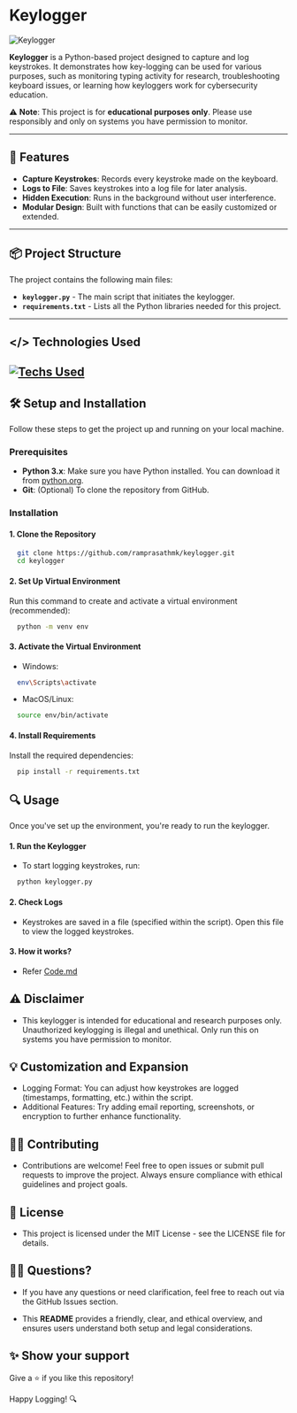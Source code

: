 # Keylogger

![Keylogger](https://t3.ftcdn.net/jpg/10/20/25/22/360_F_1020252214_jlf1xkZ2ZH75vSWwAFINeuU6iT4sVUJ0.jpg)

**Keylogger** is a Python-based project designed to capture and log keystrokes. It demonstrates how key-logging can be used for various purposes, such as monitoring typing activity for research, troubleshooting keyboard issues, or learning how keyloggers work for cybersecurity education.

⚠️ **Note**: This project is for **educational purposes only**. Please use responsibly and only on systems you have permission to monitor.

---

## 🚀 Features

- **Capture Keystrokes**: Records every keystroke made on the keyboard.
- **Logs to File**: Saves keystrokes into a log file for later analysis.
- **Hidden Execution**: Runs in the background without user interference.
- **Modular Design**: Built with functions that can be easily customized or extended.

---

## 📦 Project Structure

The project contains the following main files:

- **`keylogger.py`** - The main script that initiates the keylogger.
- **`requirements.txt`** - Lists all the Python libraries needed for this project.

---

## </> Technologies Used
[![Techs Used](https://skillicons.dev/icons?i=git,github,pycharm,py,md,bash&theme=light)](https://skillicons.dev)
---

## 🛠️ Setup and Installation

Follow these steps to get the project up and running on your local machine.

### Prerequisites

- **Python 3.x**: Make sure you have Python installed. You can download it from [python.org](https://www.python.org/downloads/).
- **Git**: (Optional) To clone the repository from GitHub.

### Installation

#### 1. Clone the Repository

```bash
  git clone https://github.com/ramprasathmk/keylogger.git
  cd keylogger
```

#### 2. Set Up Virtual Environment

Run this command to create and activate a virtual environment (recommended):

```bash
  python -m venv env
```

#### 3. Activate the Virtual Environment

- Windows:

```bash
  env\Scripts\activate
```

- MacOS/Linux:
```bash
  source env/bin/activate
```

#### 4. Install Requirements

Install the required dependencies:

```bash
  pip install -r requirements.txt
```

## 🔍 Usage

Once you've set up the environment, you're ready to run the keylogger.

#### 1. Run the Keylogger

- To start logging keystrokes, run:

```bash
  python keylogger.py
```

#### 2. Check Logs

- Keystrokes are saved in a file (specified within the script). Open this file to view the logged keystrokes.

#### 3. How it works?

- Refer [Code.md](./Code.md)

## ⚠️ Disclaimer

- This keylogger is intended for educational and research purposes only. Unauthorized keylogging is illegal and unethical. Only run this on systems you have permission to monitor.

## 💡 Customization and Expansion
- Logging Format: You can adjust how keystrokes are logged (timestamps, formatting, etc.) within the script.
- Additional Features: Try adding email reporting, screenshots, or encryption to further enhance functionality.

## 🧑‍💻 Contributing
- Contributions are welcome! Feel free to open issues or submit pull requests to improve the project. Always ensure compliance with ethical guidelines and project goals.

## 📄 License
- This project is licensed under the MIT License - see the LICENSE file for details.

## 🙋‍♂️ Questions?
- If you have any questions or need clarification, feel free to reach out via the GitHub Issues section.

- This **README** provides a friendly, clear, and ethical overview, and ensures users understand both setup and legal considerations.


## ✨ Show your support
Give a ⭐ if you like this repository!

Happy Logging! 🔍

<!-- [![Buy Me A Coffee](https://img.shields.io/badge/Buy%20Me%20a%20Coffee-ffdd00?&logo=buy-me-a-coffee&logoColor=black)]() -->
